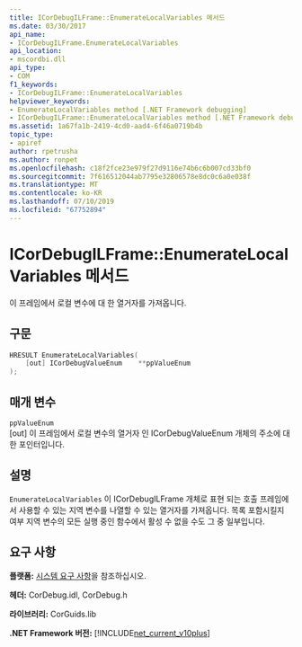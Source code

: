 ```yaml
---
title: ICorDebugILFrame::EnumerateLocalVariables 메서드
ms.date: 03/30/2017
api_name:
- ICorDebugILFrame.EnumerateLocalVariables
api_location:
- mscordbi.dll
api_type:
- COM
f1_keywords:
- ICorDebugILFrame::EnumerateLocalVariables
helpviewer_keywords:
- EnumerateLocalVariables method [.NET Framework debugging]
- ICorDebugILFrame::EnumerateLocalVariables method [.NET Framework debugging]
ms.assetid: 1a67fa1b-2419-4cd0-aad4-6f46a0719b4b
topic_type:
- apiref
author: rpetrusha
ms.author: ronpet
ms.openlocfilehash: c18f2fce23e979f27d9116e74b6c6b007cd33bf0
ms.sourcegitcommit: 7f616512044ab7795e32806578e8dc0c6a0e038f
ms.translationtype: MT
ms.contentlocale: ko-KR
ms.lasthandoff: 07/10/2019
ms.locfileid: "67752894"
---
```

# <a name="icordebugilframeenumeratelocalvariables-method"></a>ICorDebugILFrame::EnumerateLocalVariables 메서드
이 프레임에서 로컬 변수에 대 한 열거자를 가져옵니다.  
  
## <a name="syntax"></a>구문  
  
```cpp  
HRESULT EnumerateLocalVariables(   
    [out] ICorDebugValueEnum    **ppValueEnum  
);  
```  
  
## <a name="parameters"></a>매개 변수  
 `ppValueEnum`  
 [out] 이 프레임에서 로컬 변수의 열거자 인 ICorDebugValueEnum 개체의 주소에 대 한 포인터입니다.  
  
## <a name="remarks"></a>설명  
 `EnumerateLocalVariables` 이 ICorDebugILFrame 개체로 표현 되는 호출 프레임에서 사용할 수 있는 지역 변수를 나열할 수 있는 열거자를 가져옵니다. 목록 포함시킬지 여부 지역 변수의 모든 실행 중인 함수에서 활성 수 없을 수도 그 중 일부입니다.  
  
## <a name="requirements"></a>요구 사항  
 **플랫폼:** [시스템 요구 사항](../../../../docs/framework/get-started/system-requirements.md)을 참조하십시오.  
  
 **헤더:** CorDebug.idl, CorDebug.h  
  
 **라이브러리:** CorGuids.lib  
  
 **.NET Framework 버전:** [!INCLUDE[net_current_v10plus](../../../../includes/net-current-v10plus-md.md)]
